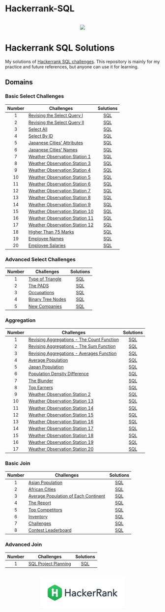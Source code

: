 # Hackerrank-SQL

<p align="center">  
	<br> 
	<a href="https://www.hackerrank.com/pkaul7">
        <img height=100 src="https://d3keuzeb2crhkn.cloudfront.net/hackerrank/assets/styleguide/logo_wordmark-f5c5eb61ab0a154c3ed9eda24d0b9e31.svg"> 
    </a>
    <br>
</p>


# Hackerrank SQL Solutions

My solutions of [Hackerrank SQL challenges](https://www.hackerrank.com/domains/sql/select).
This repository is mainly for my practice and future references, but anyone can use it for learning.

## Domains

### Basic Select Challenges

| Number | Challenges | Solutions |
|:------:|------------|:---------:|
| 1 | [Revising the Select Query I](https://www.hackerrank.com/challenges/revising-the-select-query/problem) | [SQL](https://github.com/pranavkaul/Hackerrank_SQL/blob/main/Basic-Select/Revising-the-Select-Query-I.sql)
| 2 | [Revising the Select Query II](https://www.hackerrank.com/challenges/revising-the-select-query-2/problem) | [SQL](https://github.com/pranavkaul/Hackerrank_SQL/blob/main/Basic-Select/Revising-the-Select-Query-II.sql)
| 3 | [Select All](https://www.hackerrank.com/challenges/select-all-sql/problem) | [SQL](https://github.com/pranavkaul/Hackerrank_SQL/blob/main/Basic-Select/Select-All.sql)
| 4 | [Select By ID](https://www.hackerrank.com/challenges/select-by-id/problem) | [SQL](https://github.com/pranavkaul/Hackerrank_SQL/blob/main/Basic-Select/Select-by-id.sql)
| 5 | [Japanese Cities' Attributes](https://www.hackerrank.com/challenges/japanese-cities-attributes/problem) | [SQL](https://github.com/pranavkaul/Hackerrank_SQL/blob/main/Basic-Select/Japanese-Cities-Attributes.sql)
| 6 | [Japanese Cities' Names](https://www.hackerrank.com/challenges/japanese-cities-name/problem) | [SQL](https://github.com/pranavkaul/Hackerrank_SQL/blob/main/Basic-Select/Japanese-Cities'-Names.sql)
| 7 | [Weather Observation Station 1](https://www.hackerrank.com/challenges/weather-observation-station-1/problem) | [SQL](https://github.com/pranavkaul/Hackerrank_SQL/blob/main/Basic-Select/Weather_Observation_Station_1.sql)
| 8 | [Weather Observation Station 3](https://www.hackerrank.com/challenges/weather-observation-station-3/problem) | [SQL](Basic-Select/Weather_Observation_Station_3.sql)
| 9 | [Weather Observation Station 4](https://www.hackerrank.com/challenges/weather-observation-station-4/problem) | [SQL](Basic-Select/Weather_Observation_Station_4.sql)
| 10| [Weather Observation Station 5](https://www.hackerrank.com/challenges/weather-observation-station-5/problem) | [SQL](Basic-Select/Weather_Observation_Station_5.sql)
| 11| [Weather Observation Station 6](https://www.hackerrank.com/challenges/weather-observation-station-6/problem) | [SQL](Basic-Select/Weather_Observation_Station_6.sql)
| 12| [Weather Observation Station 7](https://www.hackerrank.com/challenges/weather-observation-station-7/problem) | [SQL](Basic-Select/Weather_Observation_Station_7.sql)
| 13| [Weather Observation Station 8](https://www.hackerrank.com/challenges/weather-observation-station-8/problem) | [SQL](Basic-Select/Weather_Observation_Station_8.sql)
| 14| [Weather Observation Station 9](https://www.hackerrank.com/challenges/weather-observation-station-9/problem) | [SQL](Basic-Select/Weather_Observation_Station_9.sql)
| 15| [Weather Observation Station 10](https://www.hackerrank.com/challenges/weather-observation-station-10/problem) | [SQL](Basic-Select/Weather_Observation_Station_10.sql)
| 16| [Weather Observation Station 11](https://www.hackerrank.com/challenges/weather-observation-station-11/problem) | [SQL](Basic-Select/Weather_Observation_Station_11.sql)
| 17| [Weather Observation Station 12](https://www.hackerrank.com/challenges/weather-observation-station-12/problem) | [SQL](Basic-Select/Weather_Observation_Station_12.sql)
| 18| [Higher Than 75 Marks](https://www.hackerrank.com/challenges/more-than-75-marks/problem) | [SQL](Basic-Select/Higher_Than_75_Marks.sql)
| 19| [Employee Names](https://www.hackerrank.com/challenges/name-of-employees/problem) | [SQL](Basic-Select/Employee_Names.sql)
| 20| [Employee Salaries](https://www.hackerrank.com/challenges/salary-of-employees/problem) | [SQL](Basic-Select/Employee_Salaries.sql)


### Advanced Select Challenges

| Number | Challenges | Solutions |
|:------:|------------|:---------:|
| 1 |[Type of Triangle](https://www.hackerrank.com/challenges/what-type-of-triangle/problem) | [SQL](https://github.com/pranavkaul/Hackerrank_SQL/blob/main/Advanced-Select/Type_of_Triangle.sql) |
| 2 |[The PADS](https://www.hackerrank.com/challenges/the-pads/problem) | [SQL](https://github.com/pranavkaul/Hackerrank_SQL/blob/main/Advanced-Select/The_PADS.sql)|
| 3 |[Occupations](https://www.hackerrank.com/challenges/occupations/problem) | [SQL](https://github.com/pranavkaul/Hackerrank_SQL/blob/main/Advanced-Select/Occupations.sql)|
| 4 |[Binary Tree Nodes](https://www.hackerrank.com/challenges/binary-search-tree-1/problem) | [SQL](https://github.com/pranavkaul/Hackerrank_SQL/blob/main/Advanced-Select/Binary_Tree_Nodes.sql)|
| 5 |[New Companies](https://www.hackerrank.com/challenges/the-company/problem) | [SQL](https://github.com/pranavkaul/Hackerrank_SQL/blob/main/Advanced-Select/New_Companies.sql)|

### Aggregation

| Number | Challenges | Solutions |
|:------:|------------|:---------:|
| 1 |[Revising Aggregations - The Count Function](https://www.hackerrank.com/challenges/revising-aggregations-the-count-function/problem) | [SQL](https://github.com/pranavkaul/Hackerrank_SQL/blob/main/Aggregation/Revising_Aggregations%20_The_Count_Function.sql) |
| 2 |[Revising Aggregations - The Sum Function](https://www.hackerrank.com/challenges/revising-aggregations-sum/problem) | [SQL](https://github.com/pranavkaul/Hackerrank_SQL/blob/main/Aggregation/Revising_Aggregations-The_Sum_Function.sql) |
| 3 |[Revising Aggregations - Averages Function](https://www.hackerrank.com/challenges/revising-aggregations-the-average-function/problem) | [SQL](https://github.com/pranavkaul/Hackerrank_SQL/blob/main/Aggregation/Revising_Aggregations-Averages.sql) |
| 4 |[Average Population](https://www.hackerrank.com/challenges/average-population/problem) | [SQL](https://github.com/pranavkaul/Hackerrank_SQL/blob/main/Aggregation/Average_Population.sql) |
| 5 |[Japan Population](https://www.hackerrank.com/challenges/japan-population/problem) | [SQL](https://github.com/pranavkaul/Hackerrank_SQL/blob/main/Aggregation/Japan_Population.sql) |
| 6 |[Population Density Difference](https://www.hackerrank.com/challenges/population-density-difference/problem) | [SQL](https://github.com/pranavkaul/Hackerrank_SQL/blob/main/Aggregation/Population_Density_Difference.sql) |
| 7 |[The Blunder](https://www.hackerrank.com/challenges/The-blunder/problem) | [SQL](https://github.com/pranavkaul/Hackerrank_SQL/blob/main/Aggregation/The_Blunder.sql) |
| 8 |[Top Earners](https://www.hackerrank.com/challenges/earnings-of-employees/problem) | [SQL](https://github.com/pranavkaul/Hackerrank_SQL/blob/main/Aggregation/Top_Earners.sql) |
| 9 |[Weather Observation Station 2](https://www.hackerrank.com/challenges/weather-observation-station-2/problem?) | [SQL](https://github.com/pranavkaul/Hackerrank_SQL/blob/main/Aggregation/Weather_Observation_Station_2.sql) |
| 10 |[Weather Observation Station 13](https://www.hackerrank.com/challenges/weather-observation-station-13/problem) | [SQL](https://github.com/pranavkaul/Hackerrank_SQL/blob/main/Aggregation/Weather_Observation_Station_13.sql) |
| 11 |[Weather Observation Station 14](https://www.hackerrank.com/challenges/weather-observation-station-14/problem) | [SQL](https://github.com/pranavkaul/Hackerrank_SQL/blob/main/Aggregation/Weather_Observation_Station_14.sql) |
| 12 |[Weather Observation Station 15](https://www.hackerrank.com/challenges/weather-observation-station-15/problem) | [SQL](https://github.com/pranavkaul/Hackerrank_SQL/blob/main/Aggregation/Weather_Observation_Station_15.sql) |
| 13 |[Weather Observation Station 16](https://www.hackerrank.com/challenges/weather-observation-station-16/problem) | [SQL](https://github.com/pranavkaul/Hackerrank_SQL/blob/main/Aggregation/Weather_Observation_Station_16.sql) |
| 14|[Weather Observation Station 17](https://www.hackerrank.com/challenges/weather-observation-station-17/problem) | [SQL](https://github.com/pranavkaul/Hackerrank_SQL/blob/main/Aggregation/Weather_Observation_Station_17.sql) |
| 15|[Weather Observation Station 18](https://www.hackerrank.com/challenges/weather-observation-station-18/problem) | [SQL](https://github.com/pranavkaul/Hackerrank_SQL/blob/main/Aggregation/Weather_Observation_Station_18.sql) |
| 16|[Weather Observation Station 19](https://www.hackerrank.com/challenges/weather-observation-station-19/problem) | [SQL](https://github.com/pranavkaul/Hackerrank_SQL/blob/main/Aggregation/Weather_Observation_Station_19.sql) |
| 17|[Weather Observation Station 20](https://www.hackerrank.com/challenges/weather-observation-station-20/problem) | [SQL](https://github.com/pranavkaul/Hackerrank_SQL/blob/main/Aggregation/Weather_Observation_Station_20.sql) |

### Basic Join

| Number | Challenges | Solutions |
|:------:|------------|:---------:|
| 1 | [Asian Population](https://www.hackerrank.com/challenges/asian-population/problem) | [SQL](https://github.com/pranavkaul/Hackerrank_SQL/blob/main/Basic_Join/Asian_Population.sql)
| 2 | [African Cities](https://www.hackerrank.com/challenges/african-cities/problem) | [SQL](https://github.com/pranavkaul/Hackerrank_SQL/blob/main/Basic_Join/African_Cities.sql)
| 3 | [Average Population of Each Continent](https://www.hackerrank.com/challenges/average-population-of-each-continent/problem) | [SQL](https://github.com/pranavkaul/Hackerrank_SQL/blob/main/Basic_Join/Average_Population_of_Each_Continent.sql)
| 4 | [The Report](https://www.hackerrank.com/challenges/the-report/problem) | [SQL](https://github.com/pranavkaul/Hackerrank_SQL/blob/main/Basic_Join/The_Report.sql)
| 5 | [Top Competitors](https://www.hackerrank.com/challenges/full-score/problem) | [SQL](https://github.com/pranavkaul/Hackerrank_SQL/blob/main/Basic_Join/Top_Competitors.sql)
| 6 | [Inventory](https://www.hackerrank.com/challenges/harry-potter-and-wands/problem) | [SQL](https://github.com/pranavkaul/Hackerrank_SQL/blob/main/Basic_Join/Inventory.sql)
| 7 | [Challenges](https://www.hackerrank.com/challenges/challenges/) | [SQL](https://github.com/pranavkaul/Hackerrank_SQL/blob/main/Basic_Join/Challenges.sql)
| 8 | [Contest Leaderboard](https://www.hackerrank.com/challenges/contest-leaderboard/problem) | [SQL](https://github.com/pranavkaul/Hackerrank_SQL/blob/main/Basic_Join/Contest_Leaderboard.sql)

### Advanced Join

| Number | Challenges | Solutions |
|:------:|------------|:---------:|
| 1 | [SQL Project Planning](https://www.hackerrank.com/challenges/sql-projects/problem) | [SQL](https://github.com/pranavkaul/Hackerrank_SQL/blob/main/Advanced%20Join/SQL_Project_Planning.sql)

<p align="center">  
	<br>
        <img height=100 src="https://github.com/pranavkaul/Hackerrank-Python/blob/main/Image.png?raw=true"> 
    </a>
    <br>
</p> 

